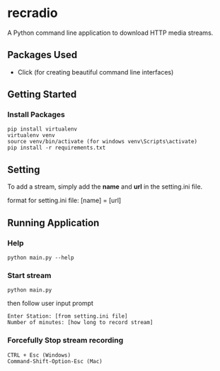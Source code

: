 # recradio

A Python command line application to download HTTP media streams.

## Packages Used

* Click (for creating beautiful command line interfaces)


## Getting Started

### Install Packages

```
pip install virtualenv
virtualenv venv
source venv/bin/activate (for windows venv\Scripts\activate)
pip install -r requirements.txt
```

## Setting

To add a stream, simply add the **name** and **url** in the setting.ini file.

format for setting.ini file:
[name] = [url]


## Running Application

### Help
```
python main.py --help
```

### Start stream

```
python main.py
```

then follow user input prompt

```
Enter Station: [from setting.ini file]
Number of minutes: [how long to record stream]
```

### Forcefully Stop stream recording

```
CTRL + Esc (Windows)
Command-Shift-Option-Esc (Mac)
```
